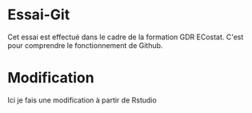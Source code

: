 # Essai-Git
Cet essai est effectué dans le cadre de la formation GDR ECostat. C'est pour comprendre le fonctionnement de Github. 

# Modification
Ici je fais une modification à partir de Rstudio